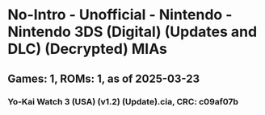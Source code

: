 # No-Intro - Unofficial - Nintendo - Nintendo 3DS (Digital) (Updates and DLC) (Decrypted) MIAs
## Games: 1, ROMs: 1, as of 2025-03-23

### Yo-Kai Watch 3 (USA) (v1.2) (Update).cia, CRC: c09af07b
